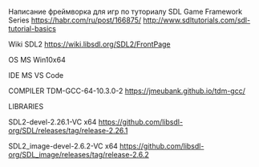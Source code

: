 Написание фреймворка для игр по туториалу SDL Game Framework Series
https://habr.com/ru/post/166875/
http://www.sdltutorials.com/sdl-tutorial-basics

Wiki SDL2
https://wiki.libsdl.org/SDL2/FrontPage

OS MS Win10x64

IDE MS VS Code

COMPILER TDM-GCC-64-10.3.0-2
https://jmeubank.github.io/tdm-gcc/

LIBRARIES

SDL2-devel-2.26.1-VC x64
https://github.com/libsdl-org/SDL/releases/tag/release-2.26.1

SDL2_image-devel-2.6.2-VC x64
https://github.com/libsdl-org/SDL_image/releases/tag/release-2.6.2
